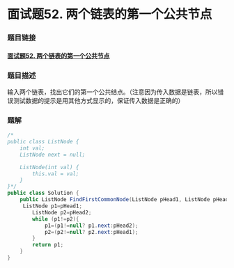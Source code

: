 # 面试题52. 两个链表的第一个公共节点

### 题目链接

#### [面试题52. 两个链表的第一个公共节点]( https://www.nowcoder.com/practice/6ab1d9a29e88450685099d45c9e31e46?tpId=13&tqId=11189&rp=4&ru=/ta/coding-interviews&qru=/ta/coding-interviews/question-ranking )

### 题目描述

 输入两个链表，找出它们的第一个公共结点。（注意因为传入数据是链表，所以错误测试数据的提示是用其他方式显示的，保证传入数据是正确的） 

### 题解

```java
/*
public class ListNode {
    int val;
    ListNode next = null;

    ListNode(int val) {
        this.val = val;
    }
}*/
public class Solution {
    public ListNode FindFirstCommonNode(ListNode pHead1, ListNode pHead2) {
     ListNode p1=pHead1;
        ListNode p2=pHead2;
        while (p1!=p2){
            p1=(p1!=null? p1.next:pHead2);
            p2=(p2!=null? p2.next:pHead1);
        }
        return p1;
    }
}
```


